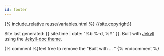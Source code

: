 ```yaml
---
id: footer
---
```

{% include_relative reuse/variables.html %}
{{site.copyright}} 

Site last generated: {{ site.time | date: "%b %-d, %Y"  }}.
Built with <a href="http://jekyllrb.com/">Jekyll</a> using the <a href="http://tomjohnson1492.github.io/jekyll-doc/">Jekyll-doc theme</a>.

{% comment %}feel free to remove the "Built with ... " {% endcomment %}
